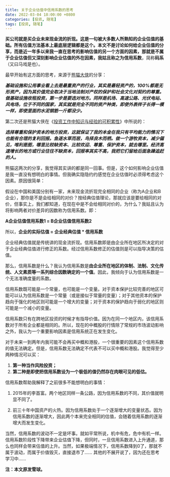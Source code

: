 ```yaml
---
title: 关于企业估值中信用系数的思考
date: 2022-03-04 18:00:00 +0800
categories: [投资, 随笔]
tags: [投资, 随笔]
---
```

**买公司就是买企业未来现金流的折现。**这是一句被大多数人所熟知的企业估值的基础。所有估值方法基本上最底层逻辑都是这个。本文不是讨论如何给企业估值的分享，而是近一年多以来我一直在思考的影响估值的另一个方面的因素，那就是不属于企业估值但又深刻影响企业估值的外在因素，我姑且称之为**信用系数**，简称**码系**（又曰马戏是也）。

最早开始有这方面的思考，来源于[熊猫大侠](https://xueqiu.com/u/4206051491)的分享：

***基础设施和公用事业看上去是最重资产的行业，其实是最轻资产的，100%都是无形资产，因为其价值完全取决于当地法制对产权的保护和社会文化对契约的尊重。做基础设施收租投资，第一步是要选对地方。同样是机场、高速公路、光伏电站、风电场，位于不同的国家，其实就是完全不同的资产种类，即使外表样子长得一模一样，即使里面的水泥钢筋一斤都没少。***

第二次还是熊猫大侠在《[投资工作中知识与经验的可积累性](https://xueqiu.com/4206051491/124622376)》中所说的：

***选择尊重和保护资本的地方投资，这就保证了我的本金在我只有平均能力的情况下也能有合理的复利回报。鱼逐水草而居，鸟择良木而栖。做一个游牧资本，减少偏见，唯利是图，哪里比较缺资本、比较欢迎、尊重、保护资本，就去哪里。经济高速增长的地方或行业往往不缺资本，回报率其实不高，我把它们留给后面急躁追赶的人。***

熊猫这两次的分享，我觉得其实讲的都是同一回事。但是，这个如何影响企业估值是我一直没有想明白的事情。但我确实隐隐约约感觉在企业估值时必须得考虑这个因素。原因很简单：

假设在中国和美国分别有一家，未来现金流折现完全相同的企业（称为A企业和B企业），那你是不是会给相同的对价？按经典估值理论，那就应该是要给相同的对价，但事实上，我们都知道，在现在中是不会给相同对价的，为什么？我姑且认为将影响两者对价差异的因数称为信用系数。即：

**A企业估值信用系数1 = B企业估值信用系数2**

所以，**企业的实际估值 = 企业经典估值 * 信用系数**

企业经典估值就是传统讲的现金流折现。信用系数即是由企业所在地区所决定的对于企业经典估值进行修正的系数。经过信用系数修正的估值则是可以指导决策的估值。

那么，信用系数是什么？我认为信用系数是**由企业所在地区的体制、法制、文化传统、人文素质等一系列综合因数确定的一个值**。因此，我倾向于认为信用系数是一个无法准确度量的系数。

信用系数既可能是一个常量，也可能是一个变量。对于资本保护比较完善的地区可能可以认为信用系数是一个常量（或是接似于常量的变量）；对于其他资本的保护趋向于强化的地区则可能是一个增大的变量；对于资本的保护趋向于弱化的地区则可能是一个减小的变量。

信用系数只有在跨地区投资的时候才有指导价值。因为在同一个地区内，该信用系数对于所有企业都是相同的。所以，现在的中概股的行情除了常规的市场波动影响之外，我认为一个重要影响因素是信用系统正在发生变化。

对于未来一到两年内我可能不会再买中概和港股，一个很重要的因素这个信用系数的值无法确定。但是，信用系数无法确定不代表不可以买中概和港股。我觉得至少两种情况可以买：  
1. **第一种当作风险投资；**  
2. **第二种是即使把信用系数设为一个极低的值仍然存在肉眼可见的低估。**

信用系数帮助我解释了之前很多不能想明白的事情：

1. 2015年的李首富。两个地区同样一条公路，因为信用系数的不同，其价值就明显不同了。

2. 前三十年中国资产的火热。因为信用系数处于一个逐渐增大的变量状态。因为信用系数的逐渐增大，因此两个本来完全相同的估值，会随着信用系数的逐渐增大而发生变化。

当然，信用系数的波动不一定是坏事。就如平常所说，机中有危，危中有机一样。信用系数阶段性下降带来企业估值下降，但同时，一旦信用系数进入上升通道，那么也同样会带来估值的上升。当然，如果极端情况下，信用系数降到0了，那就不属于波动，而属于价值毁灭，直接退市了……
其他的不展开说了，因为还在思考学习中……

**注：本文原发雪球。**